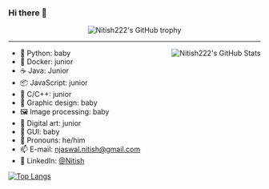 ### Hi there 👋

<!--
**Nitish222/Nitish222** is a ✨ _special_ ✨ repository because its `README.md` (this file) appears on your GitHub profile.

Here are some ideas to get you started:

- 🔭 I’m currently working on ...
- 🌱 I’m currently learning ...
- 👯 I’m looking to collaborate on ...
- 🤔 I’m looking for help with ...
- 💬 Ask me about ...
- 📫 How to reach me: ...
- 😄 Pronouns: ...
- ⚡ Fun fact: ...
-->

<div align="center">
  <img src="https://github-profile-trophy.vercel.app/?username=Nitish222&column=-1" alt="Nitish222's GitHub trophy">
</div>

<hr>

[//]: https://github-readme-stats.vercel.app/api?username=Nitish222&count_private=true&show_icons=true&theme=buefy&custom_title=🧶%20Nitish%20is%20vibrating

<img align="right" src="https://github-readme-stats-rongronggg9.vercel.app/api?username=Nitish222&count_private=true&show_icons=true&theme=buefy&custom_title=🛠️%20Nitish%20is%20Building" alt="Nitish222's GitHub Stats">

- 🐍 Python: baby
- 🦈 Docker: junior
- ☕ Java: Junior
- 📦 JavaScript: junior
- 👀 C/C++: junior
- 🎨 Graphic design: baby
- 🖼️ Image processing: baby
- 🎨 Digital art: junior
- 📱 GUI: baby
- 💭 Pronouns: he/him
- 📫 E-mail: [njaswal.nitish@gmail.com](mailto:njaswal.nitish@gmail.com)
- 💬 LinkedIn: [@Nitish](https://www.linkedin.com/in/nitish-jaswal-529092153/)




[![Top Langs](https://github-readme-stats.vercel.app/api/top-langs/?username=Nitish222&layout=compact)](https://github.com/anuraghazra/github-readme-stats)
